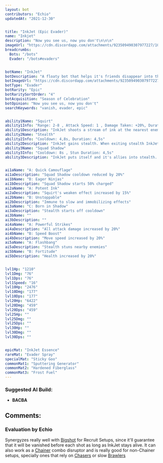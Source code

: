 ```yaml
---
layout: bot
contributors: "Echio"
updatedAt: "2021-12-30"


title: "InkJet (Epic Evader)"
name: "Inkjet"
description: "Now you see us, now you don't\n\n\n"
imageUrl: "https://cdn.discordapp.com/attachments/923509490307977227/1017062949141106800/unknown.png"
breadcrumbs:
  Bots: "/bots"
  Evader: "/bots#evaders"


botName: "InkJet"
botDescription: "A floaty bot that helps it's friends disappear into the night!"
botImageUrl: "https://cdn.discordapp.com/attachments/923509490307977227/1017062949141106800/unknown.png"
botType: "Evader"
botRarity: "Epic"
botRaritySortOrder: "4"
botAcquisition: "Season of Celebration"
botOpinion: "Now you see us, now you don't"
searchKeywords: "vanish, evader, epic"


ability1Name: "Squirt"
ability1Info: "Range: 2-8 , Attack Speed: 1 , Damage Taken: +20%, Duration: 1s"
ability1Description: "InkJet shoots a stream of ink at the nearest enemy, damaging and weakening it"
ability2Name: "Stealth"
ability2Info: "Cooldown: 4,8s, Duration: 4,5s"
ability2Description: "InkJet gains stealth. When exiting stealth InkJet gains double damage for 1s"
ability3Name: "Squad Shadow"
ability3Info: "Cooldown: 8s , Stun Duration: 4,5s"
ability3Description: "InkJet puts itself and it's allies into stealth. When exiting stealth bots gain double damage for 1s"


ai1aName: "A: Quick Camouflage"
ai1aDescription: "Squad Shadow cooldown reduced by 20%"
ai1bName: "B: Eager Ninjas"
ai1bDescription: "Squad Shadow starts 50% charged"
ai2aName: "A: Potent Ink"
ai2aDescription: "Squirt's weaken effect increased by 15%"
ai2bName: "B: Unstoppable"
ai2bDescription: "Immune to slow and immobilizing effects"
ai3aName: "C: Born in Shadow"
ai3aDescription: "Stealth starts off cooldown"
ai3bName: ""
ai3bDescription: ""
ai4aName: "A: Powerful Strikes"
ai4aDescription: "All attack damage increased by 20%"
ai4bName: "B: Speed Boost"
ai4bDescription: "Move speed increased by 20%"
ai5aName: "A: Flashbang"
ai5aDescription: "Stealth stuns nearby enemies"
ai5bName: "B: Fortitude"
ai5bDescription: "Health increased by 20%"


lvl1Hp: "1210"
lvl1Dmg: "76"
lvl1Dps: "76"
lvl1Speed: "16"
lvl10Hp: "2476"
lvl10Dmg: "177"
lvl10Dps: "177"
lvl20Hp: "6422"
lvl20Dmg: "459"
lvl20Dps: "459"
lvl25Hp: ""
lvl25Dmg: ""
lvl25Dps: ""
lvl30Hp: ""
lvl30Dmg: ""
lvl30Dps: ""


epicMat: "InkJet Essence"
rareMat: "Evader Spray"
specialMat: "Sticky Goo"
commonMat1: "Sputtering Generator"
commonMat2: "Hardened Fiberglass"
commonMat3: "Frost Fuel"
---
```


### Suggested AI Build: 
- **BACBA**

## Comments:

### Evaluation by Echio
Synergyzes really well with [Bigshot](/bigshot) for Recruit Setups, since it'll guarantee that it will be vanished before each shot as long as InkJet stays alive. It can also work as a [Chainer](/chainer) combo disruptor and is really good for non-Chainer setups, specially ones that rely on [Chasers](/chasers) or slow [Brawlers](/brawlers)
